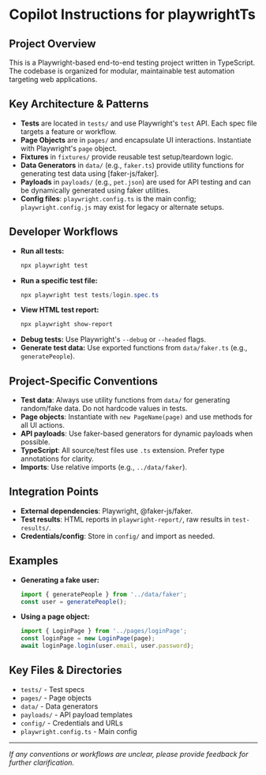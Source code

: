 # Copilot Instructions for playwrightTs

## Project Overview
This is a Playwright-based end-to-end testing project written in TypeScript. The codebase is organized for modular, maintainable test automation targeting web applications.

## Key Architecture & Patterns
- **Tests** are located in `tests/` and use Playwright's `test` API. Each spec file targets a feature or workflow.
- **Page Objects** are in `pages/` and encapsulate UI interactions. Instantiate with Playwright's `page` object.
- **Fixtures** in `fixtures/` provide reusable test setup/teardown logic.
- **Data Generators** in `data/` (e.g., `faker.ts`) provide utility functions for generating test data using [faker-js/faker].
- **Payloads** in `payloads/` (e.g., `pet.json`) are used for API testing and can be dynamically generated using faker utilities.
- **Config files**: `playwright.config.ts` is the main config; `playwright.config.js` may exist for legacy or alternate setups.

## Developer Workflows
- **Run all tests:**
  ```powershell
  npx playwright test
  ```
- **Run a specific test file:**
  ```powershell
  npx playwright test tests/login.spec.ts
  ```
- **View HTML test report:**
  ```powershell
  npx playwright show-report
  ```
- **Debug tests:** Use Playwright's `--debug` or `--headed` flags.
- **Generate test data:** Use exported functions from `data/faker.ts` (e.g., `generatePeople`).

## Project-Specific Conventions
- **Test data**: Always use utility functions from `data/` for generating random/fake data. Do not hardcode values in tests.
- **Page objects**: Instantiate with `new PageName(page)` and use methods for all UI actions.
- **API payloads**: Use faker-based generators for dynamic payloads when possible.
- **TypeScript**: All source/test files use `.ts` extension. Prefer type annotations for clarity.
- **Imports**: Use relative imports (e.g., `../data/faker`).

## Integration Points
- **External dependencies**: Playwright, @faker-js/faker.
- **Test results**: HTML reports in `playwright-report/`, raw results in `test-results/`.
- **Credentials/config**: Store in `config/` and import as needed.

## Examples
- **Generating a fake user:**
  ```typescript
  import { generatePeople } from '../data/faker';
  const user = generatePeople();
  ```
- **Using a page object:**
  ```typescript
  import { LoginPage } from '../pages/loginPage';
  const loginPage = new LoginPage(page);
  await loginPage.login(user.email, user.password);
  ```

## Key Files & Directories
- `tests/` - Test specs
- `pages/` - Page objects
- `data/` - Data generators
- `payloads/` - API payload templates
- `config/` - Credentials and URLs
- `playwright.config.ts` - Main config

---
_If any conventions or workflows are unclear, please provide feedback for further clarification._
